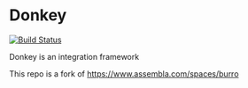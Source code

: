 # Donkey
[![Build Status](https://travis-ci.org/dbastin/donkey.png?branch=master)](https://travis-ci.org/dbastin/donkey)

Donkey is an integration framework

This repo is a fork of https://www.assembla.com/spaces/burro

